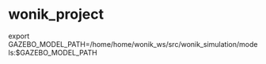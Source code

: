 # wonik_project

export GAZEBO_MODEL_PATH=/home/home/wonik_ws/src/wonik_simulation/models:$GAZEBO_MODEL_PATH
